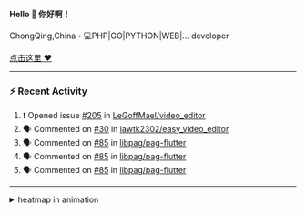 
<!--
<img align="right" width="320" src="https://github-readme-stats.vercel.app/api?username=sunsgneayo&show_icons=true&text_color=24292e&bg_color=f7f4ed&hide_title=false" />
-->

#### Hello 👋 你好啊！

ChongQing,China・💻PHP|GO|PYTHON|WEB|... developer 


[点击这里 :heart:](https://github.com/sunsgneayo)


---

### :zap: Recent Activity
<!--START_SECTION:activity-->
1. ❗ Opened issue [#205](https://github.com/LeGoffMael/video_editor/issues/205) in [LeGoffMael/video_editor](https://github.com/LeGoffMael/video_editor)
2. 🗣 Commented on [#30](https://github.com/iawtk2302/easy_video_editor/issues/30#issuecomment-3195167080) in [iawtk2302/easy_video_editor](https://github.com/iawtk2302/easy_video_editor)
3. 🗣 Commented on [#85](https://github.com/libpag/pag-flutter/issues/85#issuecomment-3153371847) in [libpag/pag-flutter](https://github.com/libpag/pag-flutter)
4. 🗣 Commented on [#85](https://github.com/libpag/pag-flutter/issues/85#issuecomment-3153077770) in [libpag/pag-flutter](https://github.com/libpag/pag-flutter)
5. 🗣 Commented on [#85](https://github.com/libpag/pag-flutter/issues/85#issuecomment-3153077007) in [libpag/pag-flutter](https://github.com/libpag/pag-flutter)
<!--END_SECTION:activity-->

---



<details>
<summary> heatmap in animation</summary>

[![github contribution grid snake animation](https://raw.githubusercontent.com/sunsgneayo/sunsgneayo/input/github-contribution-grid-snake.svg)](https://github.com/sunsgneayo)

</details>


<!--
 <details>

  <summary>contributions in 3D</summary>

 ![](https://raw.githubusercontent.com/sunsgneayo/sunsgneayo/profile-3d-contrib/profile-green.svg#gh-light-mode-only)
  ![](https://raw.githubusercontent.com/sunsgneayo/sunsgneayo/profile-3d-contrib/profile-night-green.svg#gh-dark-mode-only)

 </details>
 </p>
-->

